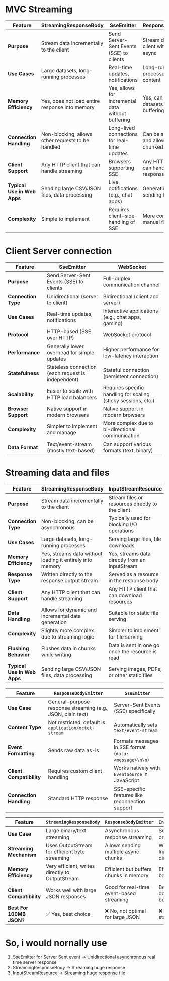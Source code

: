 
# MVC Streaming

| Feature                      | StreamingResponseBody                             | SseEmitter                                      | ResponseBodyEmitter                             | InputStreamResource                               |
 |------------------------------|--------------------------------------------------|------------------------------------------------|------------------------------------------------|--------------------------------------------------|
| **Purpose**                  | Stream data incrementally to the client          | Send Server-Sent Events (SSE) to clients      | Stream data to the client with support for async| Stream files or resources directly to the client  |
| **Use Cases**                | Large datasets, long-running processes            | Real-time updates, notifications                | Long-running processes, dynamic content         | Large files, dynamic content, file downloads      |
| **Memory Efficiency**        | Yes, does not load entire response into memory    | Yes, allows for incremental data without buffering| Yes, can handle large datasets without buffering | Yes, streams directly from an InputStream         |
| **Connection Handling**      | Non-blocking, allows other requests to be handled | Long-lived connections for real-time updates    | Can be asynchronous and allows for chunked data | Managed by Spring, auto-closed after response     |
| **Client Support**           | Any HTTP client that can handle streaming         | Browsers supporting SSE                          | Any HTTP client that can handle chunked responses| Any HTTP client                                   |
| **Typical Use in Web Apps**  | Sending large CSV/JSON files, data processing    | Live notifications (e.g., chat apps)           | Generating reports, sending logs                | File downloads, serving media                     |
| **Complexity**               | Simple to implement                               | Requires client-side handling of SSE            | More complex due to manual flushing              | Simple to implement                               |
 
# Client Server connection

| Feature                      | SseEmitter                                      | WebSocket                                      |
|------------------------------|------------------------------------------------|------------------------------------------------|
| **Purpose**                  | Send Server-Sent Events (SSE) to clients      | Full-duplex communication channel              |
| **Connection Type**          | Unidirectional (server to client)              | Bidirectional (client and server)             |
| **Use Cases**                | Real-time updates, notifications                | Interactive applications (e.g., chat apps, gaming) |
| **Protocol**                 | HTTP-based (SSE over HTTP)                     | WebSocket protocol                             |
| **Performance**              | Generally lower overhead for simple updates     | Higher performance for low-latency interaction |
| **Statefulness**             | Stateless connection (each request is independent)| Stateful connection (persistent connection)    |
| **Scalability**              | Easier to scale with HTTP load balancers       | Requires specific handling for scaling (sticky sessions, etc.) |
| **Browser Support**          | Native support in modern browsers               | Native support in modern browsers              |
| **Complexity**               | Simpler to implement and manage                 | More complex due to bi-directional communication |
| **Data Format**              | Text/event-stream (mostly text-based)          | Can support various formats (text, binary)    |

# Streaming data and files

| Feature                      | StreamingResponseBody                             | InputStreamResource                              |
|------------------------------|--------------------------------------------------|--------------------------------------------------|
| **Purpose**                  | Stream data incrementally to the client          | Stream files or resources directly to the client |
| **Connection Type**          | Non-blocking, can be asynchronous                | Typically used for blocking I/O operations       |
| **Use Cases**                | Large datasets, long-running processes            | Serving large files, file downloads               |
| **Memory Efficiency**        | Yes, streams data without loading it entirely into memory | Yes, streams data directly from an InputStream    |
| **Response Type**            | Written directly to the response output stream   | Served as a resource in the response body         |
| **Client Support**           | Any HTTP client that can handle streaming         | Any HTTP client that can download resources       |
| **Data Handling**            | Allows for dynamic and incremental data generation | Suitable for static file serving                  |
| **Complexity**               | Slightly more complex due to streaming logic      | Simpler to implement for file serving             |
| **Flushing Behavior**        | Flushes data in chunks while writing              | Data is sent in one go once the resource is read  |
| **Typical Use in Web Apps**  | Sending large CSV/JSON files, data processing     | Serving images, PDFs, or other static files      |

| Feature         | `ResponseBodyEmitter` | `SseEmitter` |
|---------------|-------------------|-------------|
| **Use Case** | General-purpose response streaming (e.g., JSON, plain text) | Server-Sent Events (SSE) specifically |
| **Content Type** | Not restricted, default is `application/octet-stream` | Automatically sets `text/event-stream` |
| **Event Formatting** | Sends raw data as-is | Formats messages in SSE format (`data: <message>\n\n`) |
| **Client Compatibility** | Requires custom client handling | Works natively with `EventSource` in JavaScript |
| **Connection Handling** | Standard HTTP response | SSE-specific features like reconnection support |

| Feature                 | `StreamingResponseBody` | `ResponseBodyEmitter` | `InputStreamResource` |
|-------------------------|------------------------|-----------------------|-----------------------|
| **Use Case**           | Large binary/text streaming | Asynchronous response streaming | Serving large files or input streams |
| **Streaming Mechanism** | Uses OutputStream for efficient byte streaming | Allows sending multiple async chunks | Wraps an InputStream for direct response |
| **Memory Efficiency**   | Very efficient, writes directly to OutputStream | Efficient but buffers chunks in memory | Efficient for file-based responses |
| **Client Compatibility** | Works well with large JSON responses | Good for real-time event-based streaming | Best for file downloads, may not be ideal for JSON |
| **Best For 100MB JSON?** | ✅ Yes, best choice | ❌ No, not optimal for large JSON | ❌ No, better for static files |

# So, i would nornally use 
1. SseEmitter for Server Sent event -> Unidirectional asynchronous real time server response 
2. StreamingResponseBody -> Streaming huge response
3. InputStreamResource -> Streaming huge response file

